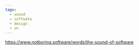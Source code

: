 ```yaml
---
tags:
  - sound
  - softwate
  - design
  - ux
---
```

https://www.notboring.software/words/the-sound-of-software

